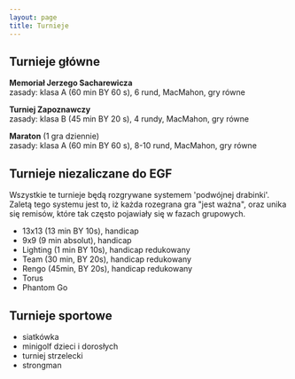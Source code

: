 ```yaml
---
layout: page
title: Turnieje
---
```


## Turnieje główne

**Memoriał Jerzego Sacharewicza**  
zasady: klasa A (60 min BY 60 s), 6 rund, MacMahon, gry równe 

**Turniej Zapoznawczy**  
zasady: klasa B (45 min BY 20 s), 4 rundy, MacMahon, gry równe 

**Maraton** (1 gra dziennie)  
zasady: klasa A (60 min BY 60 s), 8-10 rund, MacMahon, gry równe 

## Turnieje niezaliczane do EGF 

Wszystkie te turnieje będą rozgrywane systemem 'podwójnej drabinki'. Zaletą tego systemu jest to, iż każda rozegrana gra "jest ważna", oraz unika się remisów, które tak często pojawiały się w fazach grupowych. 

- 13x13 (13 min BY 10s), handicap 
- 9x9 (9 min absolut), handicap 
- Lighting (1 min BY 10s), handicap redukowany 
- Team (30 min, BY 20s), handicap redukowany 
- Rengo (45min, BY 20s), handicap redukowany 
- Torus 
- Phantom Go 

## Turnieje sportowe 

- siatkówka 
- minigolf dzieci i dorosłych 
- turniej strzelecki 
- strongman 
